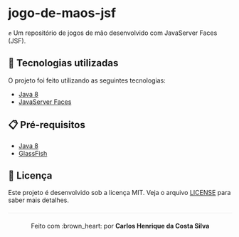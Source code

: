 # jogo-de-maos-jsf
:fist: Um repositório de jogos de mão desenvolvido com JavaServer Faces (JSF).

## :rocket: Tecnologias utilizadas  

O projeto foi feito utilizando as seguintes tecnologias:

- [Java 8](https://www.java.com/pt_BR/download/faq/java8.xml)
- [JavaServer Faces](https://www.oracle.com/java/technologies/javaserverfaces.html)

## :clipboard: Pré-requisitos

- [Java 8](https://www.java.com/pt_BR/download/faq/java8.xml)
- [GlassFish](https://javaee.github.io/glassfish/download)

## :page_facing_up: Licença 
Este projeto é desenvolvido sob a licença MIT. Veja o arquivo [LICENSE](LICENSE.md) para saber mais detalhes.

<p align="center" style="margin-top: 20px; border-top: 1px solid #eee; padding-top: 20px;">Feito com :brown_heart: por <strong> Carlos Henrique da Costa Silva </strong> </p>
